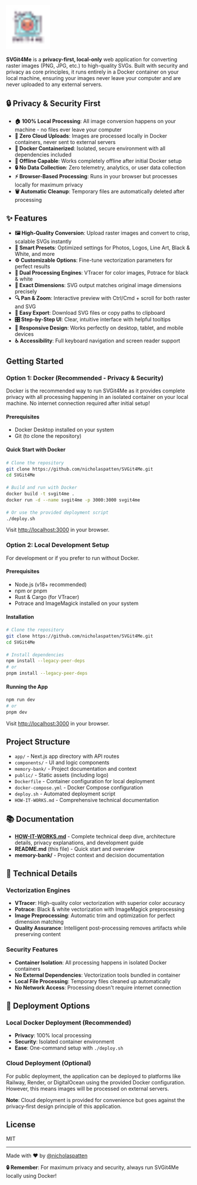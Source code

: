 # <img src="public/logo.svg" alt="SVG It 4 Me Logo" width="120" style="vertical-align:middle;" />

**SVGit4Me** is a **privacy-first, local-only** web application for converting raster images (PNG, JPG, etc.) to high-quality SVGs. Built with security and privacy as core principles, it runs entirely in a Docker container on your local machine, ensuring your images never leave your computer and are never uploaded to any external servers.

## 🔒 Privacy & Security First

- **🏠 100% Local Processing**: All image conversion happens on your machine - no files ever leave your computer
- **🚫 Zero Cloud Uploads**: Images are processed locally in Docker containers, never sent to external servers
- **🐳 Docker Containerized**: Isolated, secure environment with all dependencies included
- **📱 Offline Capable**: Works completely offline after initial Docker setup
- **🔒 No Data Collection**: Zero telemetry, analytics, or user data collection
- **⚡ Browser-Based Processing**: Runs in your browser but processes locally for maximum privacy
- **🗑️ Automatic Cleanup**: Temporary files are automatically deleted after processing

## ✨ Features

- **🖼️ High-Quality Conversion**: Upload raster images and convert to crisp, scalable SVGs instantly
- **🎯 Smart Presets**: Optimized settings for Photos, Logos, Line Art, Black & White, and more
- **⚙️ Customizable Options**: Fine-tune vectorization parameters for perfect results
- **🎨 Dual Processing Engines**: VTracer for color images, Potrace for black & white
- **📏 Exact Dimensions**: SVG output matches original image dimensions precisely
- **🔍 Pan & Zoom**: Interactive preview with Ctrl/Cmd + scroll for both raster and SVG
- **💾 Easy Export**: Download SVG files or copy paths to clipboard
- **🎛️ Step-by-Step UI**: Clear, intuitive interface with helpful tooltips
- **📱 Responsive Design**: Works perfectly on desktop, tablet, and mobile devices
- **♿ Accessibility**: Full keyboard navigation and screen reader support

## Getting Started

### Option 1: Docker (Recommended - Privacy & Security)

Docker is the recommended way to run SVGit4Me as it provides complete privacy with all processing happening in an isolated container on your local machine. No internet connection required after initial setup!

#### Prerequisites
- Docker Desktop installed on your system
- Git (to clone the repository)

#### Quick Start with Docker

```bash
# Clone the repository
git clone https://github.com/nicholaspatten/SVGit4Me.git
cd SVGit4Me

# Build and run with Docker
docker build -t svgit4me .
docker run -d --name svgit4me -p 3000:3000 svgit4me

# Or use the provided deployment script
./deploy.sh
```

Visit [http://localhost:3000](http://localhost:3000) in your browser.

### Option 2: Local Development Setup

For development or if you prefer to run without Docker.

#### Prerequisites
- Node.js (v18+ recommended)
- npm or pnpm
- Rust & Cargo (for VTracer)
- Potrace and ImageMagick installed on your system

#### Installation

```bash
# Clone the repository
git clone https://github.com/nicholaspatten/SVGit4Me.git
cd SVGit4Me

# Install dependencies
npm install --legacy-peer-deps
# or
pnpm install --legacy-peer-deps
```

#### Running the App

```bash
npm run dev
# or
pnpm dev
```

Visit [http://localhost:3000](http://localhost:3000) in your browser.

## Project Structure
- `app/` - Next.js app directory with API routes
- `components/` - UI and logic components
- `memory-bank/` - Project documentation and context
- `public/` - Static assets (including logo)
- `Dockerfile` - Container configuration for local deployment
- `docker-compose.yml` - Docker Compose configuration
- `deploy.sh` - Automated deployment script
- `HOW-IT-WORKS.md` - Comprehensive technical documentation

## 📚 Documentation

- **[HOW-IT-WORKS.md](./HOW-IT-WORKS.md)** - Complete technical deep dive, architecture details, privacy explanations, and development guide
- **README.md** (this file) - Quick start and overview
- **memory-bank/** - Project context and decision documentation

## 🔧 Technical Details

### Vectorization Engines
- **VTracer**: High-quality color vectorization with superior color accuracy
- **Potrace**: Black & white vectorization with ImageMagick preprocessing
- **Image Preprocessing**: Automatic trim and optimization for perfect dimension matching
- **Quality Assurance**: Intelligent post-processing removes artifacts while preserving content

### Security Features
- **Container Isolation**: All processing happens in isolated Docker containers
- **No External Dependencies**: Vectorization tools bundled in container
- **Local File Processing**: Temporary files cleaned up automatically
- **No Network Access**: Processing doesn't require internet connection

## 🚀 Deployment Options

### Local Docker Deployment (Recommended)
- **Privacy**: 100% local processing
- **Security**: Isolated container environment
- **Ease**: One-command setup with `./deploy.sh`

### Cloud Deployment (Optional)
For public deployment, the application can be deployed to platforms like Railway, Render, or DigitalOcean using the provided Docker configuration. However, this means images will be processed on external servers.

**Note**: Cloud deployment is provided for convenience but goes against the privacy-first design principle of this application.

## License
MIT

---

Made with ❤️ by [@nicholaspatten](https://github.com/nicholaspatten)

**🔒 Remember**: For maximum privacy and security, always run SVGit4Me locally using Docker! 